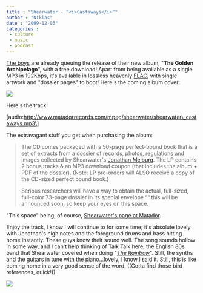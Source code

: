 ```yaml
---
title : "Shearwater - ”<i>Castaways</i>”"
author : "Niklas"
date : "2009-12-03"
categories : 
 - culture
 - music
 - podcast
---
```


[The boys](http://www.matadorrecords.com/shearwater/) are already queuing the release of their new album, "**The Golden Archipelago**", with a free download! Apart from being available as a single MP3 in 192Kbps, it's available in lossless heavenly [FLAC](http://en.wikipedia.org/wiki/Free_Lossless_Audio_Codec "Free Lossless Audio Codec"), with single artwork and "dossier pages" to boot! Here's the coming album cover:

[![](http://www.matadorrecords.com/matablog/wp-content/uploads/2009/12/ole-861.jpg)](http://www.matadorrecords.com/matablog/wp-content/uploads/2009/12/ole-861.jpg)

Here's the track:

\[audio:http://www.matadorrecords.com/mpeg/shearwater/shearwater\_castaways.mp3\]

The extravagant stuff you get when purchasing the album:

> The CD comes packaged with a 50-page perfect-bound book that is a set of extracts from a dossier of records, photos, regulations and images collected by Shearwater's [Jonathan Meiburg](http://en.wikipedia.org/wiki/Jonathan_Meiburg "Jonathan Meiburg"). The LP contains 2 bonus tracks & an MP3 download coupon (that includes the album + PDF of the dossier). (Note: LP pre-orders will ALSO receive a copy of the CD-sized perfect bound book.)
> 
> Serious researchers will have a way to obtain the actual, full-sized, full-color 73-page dossier in its special envelope ““ this will be announced soon, so keep your eyes on this space.

"This space" being, of course, [Shearwater's page at Matador](http://www.matadorrecords.com/shearwater/).

Enjoy the track, I know I will continue to for some time; it's absolute lovely with Jonathan's high notes and the foreground drums and bass hitting home instantly. These guys know their sound well. The song sounds hollow in some way, and I can't help thinking of Talk Talk here, the English 80s band that Shearwater covered when doing "_[The Rainbow](http://www.prefixmag.com/news/shearwater-the-rainbow-talk-talk-cover-mp3/18778/)_". Still, the synths and the guitars in tune with the piano...lovely, I know I said it. Still, this is like coming home in a very good sense of the word. ((Gotta find those bird references, quick!))

![](http://img.zemanta.com/pixy.gif?x-id=43bd6a8a-0a54-49ae-b808-07a5c23b9a21)
